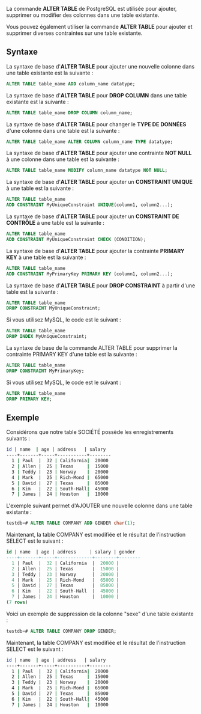 La commande **ALTER TABLE** de PostgreSQL est utilisée pour ajouter, supprimer ou modifier des colonnes dans une table existante.

Vous pouvez également utiliser la commande **ALTER TABLE** pour ajouter et supprimer diverses contraintes sur une table existante.

## Syntaxe

La syntaxe de base d'**ALTER TABLE** pour ajouter une nouvelle colonne dans une table existante est la suivante :

```sql
ALTER TABLE table_name ADD column_name datatype;
```

La syntaxe de base d'**ALTER TABLE** pour **DROP COLUMN** dans une table existante est la suivante :

```sql
ALTER TABLE table_name DROP COLUMN column_name;
```

La syntaxe de base d'**ALTER TABLE** pour changer le **TYPE DE DONNÉES** d'une colonne dans une table est la suivante :

```sql
ALTER TABLE table_name ALTER COLUMN column_name TYPE datatype;
```

La syntaxe de base d'**ALTER TABLE** pour ajouter une contrainte **NOT NULL** à une colonne dans une table est la suivante :

```sql
ALTER TABLE table_name MODIFY column_name datatype NOT NULL;
```

La syntaxe de base d'**ALTER TABLE** pour ajouter un **CONSTRAINT UNIQUE** à une table est la suivante :

```sql
ALTER TABLE table_name
ADD CONSTRAINT MyUniqueConstraint UNIQUE(column1, column2...);
```

La syntaxe de base d'**ALTER TABLE** pour ajouter un **CONSTRAINT DE CONTRÔLE** à une table est la suivante :

```sql
ALTER TABLE table_name
ADD CONSTRAINT MyUniqueConstraint CHECK (CONDITION);
```

La syntaxe de base d'**ALTER TABLE** pour ajouter la contrainte **PRIMARY KEY** à une table est la suivante :

```sql
ALTER TABLE table_name
ADD CONSTRAINT MyPrimaryKey PRIMARY KEY (column1, column2...);
```

La syntaxe de base d'**ALTER TABLE** pour **DROP CONSTRAINT** à partir d'une table est la suivante :

```sql
ALTER TABLE table_name
DROP CONSTRAINT MyUniqueConstraint;
```

Si vous utilisez MySQL, le code est le suivant :

```sql
ALTER TABLE table_name
DROP INDEX MyUniqueConstraint;
```

La syntaxe de base de la commande ALTER TABLE pour supprimer la contrainte PRIMARY KEY d'une table est la suivante :

```sql
ALTER TABLE table_name
DROP CONSTRAINT MyPrimaryKey;
```

Si vous utilisez MySQL, le code est le suivant :

```sql
ALTER TABLE table_name
DROP PRIMARY KEY;
```

## Exemple

Considérons que notre table SOCIÉTÉ possède les enregistrements suivants :

```bash
id | name  | age | address   | salary
----+-------+-----+-----------+--------
  1 | Paul  |  32 | California|  20000
  2 | Allen |  25 | Texas     |  15000
  3 | Teddy |  23 | Norway    |  20000
  4 | Mark  |  25 | Rich-Mond |  65000
  5 | David |  27 | Texas     |  85000
  6 | Kim   |  22 | South-Hall|  45000
  7 | James |  24 | Houston   |  10000
```

L'exemple suivant permet d'AJOUTER une nouvelle colonne dans une table existante :

```sql
testdb=# ALTER TABLE COMPANY ADD GENDER char(1);
```

Maintenant, la table COMPANY est modifiée et le résultat de l'instruction SELECT est le suivant :

```sql
id | name  | age | address     | salary | gender
----+-------+-----+-------------+--------+--------
  1 | Paul  |  32 | California  |  20000 |
  2 | Allen |  25 | Texas       |  15000 |
  3 | Teddy |  23 | Norway      |  20000 |
  4 | Mark  |  25 | Rich-Mond   |  65000 |
  5 | David |  27 | Texas       |  85000 |
  6 | Kim   |  22 | South-Hall  |  45000 |
  7 | James |  24 | Houston     |  10000 |
(7 rows)
```

Voici un exemple de suppression de la colonne "sexe" d'une table existante :

```sql
testdb=# ALTER TABLE COMPANY DROP GENDER;
```

Maintenant, la table COMPANY est modifiée et le résultat de l'instruction SELECT est le suivant :

```bash
id | name  | age | address   | salary
----+-------+-----+-----------+--------
  1 | Paul  |  32 | California|  20000
  2 | Allen |  25 | Texas     |  15000
  3 | Teddy |  23 | Norway    |  20000
  4 | Mark  |  25 | Rich-Mond |  65000
  5 | David |  27 | Texas     |  85000
  6 | Kim   |  22 | South-Hall|  45000
  7 | James |  24 | Houston   |  10000
```
